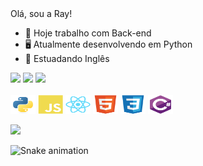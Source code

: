 <div >
Olá, sou a Ray!

- 🥰 Hoje trabalho com Back-end
- 🖥️ Atualmente desenvolvendo em Python
- 🚀 Estuadando Inglês 
<div/>

<div>
 <img height="200em" src=https://raw.githubusercontent.com/raytechx/brunaversiani/main/profile-summary-card-output/2077/0-profile-details.svg>
 <img height="200em" src="https://raw.githubusercontent.com/raytechx/brunaversiani/main/profile-summary-card-output/2077/3-stats.svg">
 <img height="200em" src="https://raw.githubusercontent.com/raytechx/brunaversiani/main/profile-summary-card-output/2077/1-repos-per-language.svg">
</div>
  
<div style="display: inline_block"><br>
  <img align="center" alt="Ray-Python" height="30" width="40" src="https://raw.githubusercontent.com/devicons/devicon/master/icons/python/python-original.svg">
  <img align="center" alt="Ray-Js" height="30" width="40" src="https://raw.githubusercontent.com/devicons/devicon/master/icons/javascript/javascript-plain.svg">
  <img align="center" alt="Ray-React" height="30" width="40" src="https://raw.githubusercontent.com/devicons/devicon/master/icons/react/react-original.svg">
  <img align="center" alt="Ray-HTML" height="30" width="40" src="https://raw.githubusercontent.com/devicons/devicon/master/icons/html5/html5-original.svg">
  <img align="center" alt="Ray-CSS" height="30" width="40" src="https://raw.githubusercontent.com/devicons/devicon/master/icons/css3/css3-original.svg">
  <img align="center" alt="Ray-Csharp" height="30" width="40" src="https://raw.githubusercontent.com/devicons/devicon/master/icons/csharp/csharp-original.svg"><br><br>
</div>
<div>
   <a href="https://www.linkedin.com/in/bruna-versiani-54147a181/" target="_blank"><img src="https://img.shields.io/badge/-LinkedIn-%230077B5?style=for-the-badge&logo=linkedin&logoColor=white" target="_blank"></a> 
 
  ![Snake animation](https://github.com/raytechx/brunaversiani/blob/output/github-contribution-grid-snake.svg)
 
</div>
